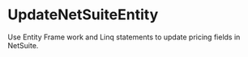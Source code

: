 # UpdateNetSuiteEntity
Use Entity Frame work and Linq statements to update pricing fields in NetSuite.
